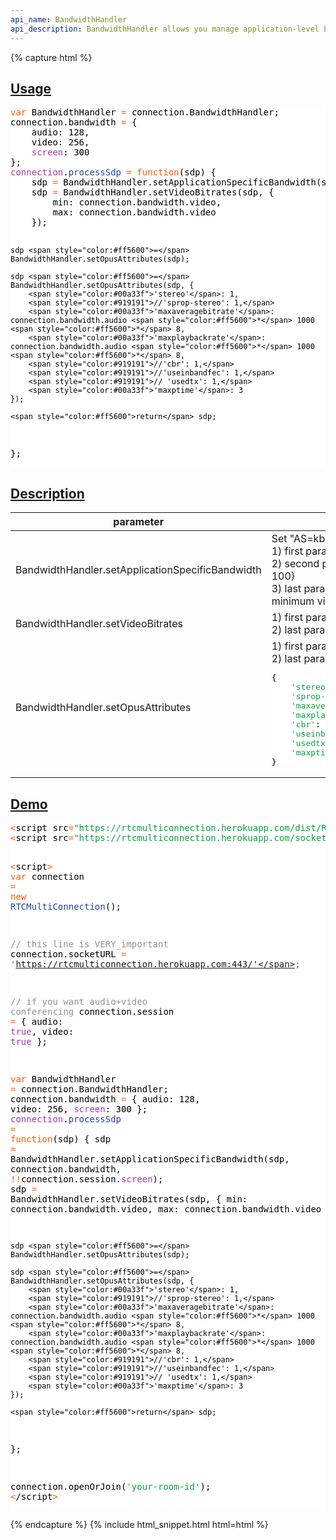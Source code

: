 ```yaml
---
api_name: BandwidthHandler
api_description: BandwidthHandler allows you manage application-level bandwidth and many other SDP-attributes
---
```


{% capture html %}

  <section id="usage">
    <h2><a href="#usage">Usage</a></h2>
    <pre style="background:#fff;color:#000"><span style="color:#ff5600">var</span> BandwidthHandler <span style="color:#ff5600">=</span> connection.BandwidthHandler;
connection.bandwidth <span style="color:#ff5600">=</span> {
    audio: 128,
    video: 256,
    <span style="color:#a535ae">screen</span>: 300
};
<span style="color:#a535ae">connection</span>.<span style="color:#21439c">processSdp</span> <span style="color:#ff5600">=</span> <span style="color:#ff5600">function</span>(sdp) {
    sdp <span style="color:#ff5600">=</span> BandwidthHandler.setApplicationSpecificBandwidth(sdp, connection.bandwidth, <span style="color:#ff5600">!</span><span style="color:#ff5600">!</span>connection.session.<span style="color:#a535ae">screen</span>);
    sdp <span style="color:#ff5600">=</span> BandwidthHandler.setVideoBitrates(sdp, {
        min: connection.bandwidth.video,
        max: connection.bandwidth.video
    });

    sdp <span style="color:#ff5600">=</span> BandwidthHandler.setOpusAttributes(sdp);

    sdp <span style="color:#ff5600">=</span> BandwidthHandler.setOpusAttributes(sdp, {
        <span style="color:#00a33f">'stereo'</span>: 1,
        <span style="color:#919191">//'sprop-stereo': 1,</span>
        <span style="color:#00a33f">'maxaveragebitrate'</span>: connection.bandwidth.audio <span style="color:#ff5600">*</span> 1000 <span style="color:#ff5600">*</span> 8,
        <span style="color:#00a33f">'maxplaybackrate'</span>: connection.bandwidth.audio <span style="color:#ff5600">*</span> 1000 <span style="color:#ff5600">*</span> 8,
        <span style="color:#919191">//'cbr': 1,</span>
        <span style="color:#919191">//'useinbandfec': 1,</span>
        <span style="color:#919191">// 'usedtx': 1,</span>
        <span style="color:#00a33f">'maxptime'</span>: 3
    });

    <span style="color:#ff5600">return</span> sdp;
};
</pre>
  </section>

  <section id="description">
    <h2><a href="#description">Description</a></h2>
    <div class="datagrid">
    <table>
    <thead><tr><th>parameter</th><th>description</th></tr></thead>
    <tbody>
      <tr>
        <td>BandwidthHandler.setApplicationSpecificBandwidth</td>
        <td>
            Set "AS=kbps"<br>
            1) first parameter is "sdp" string<br>
            2) second parameter is "bandwidth" object {audio: 50, video: 100}<br>
            3) last parameter is "isScreen" boolean; which forces 300kbps minimum video bitrates
        </td>
      </tr>
      <tr>
        <td>BandwidthHandler.setVideoBitrates</td>
        <td>
          1) first parameter is "sdp" string<br>
          2) last parameter is {min: bitrates, max: bitrates}
        </td>
      </tr>
      <tr>
        <td>BandwidthHandler.setOpusAttributes</td>
        <td>
          1) first parameter is "sdp" string<br>
          2) last parameter accepts all following:<br><pre style="background:#fff;color:#000">{
    <span style="color:#00a33f">'stereo'</span>: 1,
    <span style="color:#00a33f">'sprop-stereo'</span>: 1,
    <span style="color:#00a33f">'maxaveragebitrate'</span>: connection.bandwidth.audio <span style="color:#ff5600">*</span> 1000 <span style="color:#ff5600">*</span> 8,
    <span style="color:#00a33f">'maxplaybackrate'</span>: connection.bandwidth.audio <span style="color:#ff5600">*</span> 1000 <span style="color:#ff5600">*</span> 8,
    <span style="color:#00a33f">'cbr'</span>: 1,
    <span style="color:#00a33f">'useinbandfec'</span>: 1,
    <span style="color:#00a33f">'usedtx'</span>: 1,
    <span style="color:#00a33f">'maxptime'</span>: 3
}
</pre>
        </td>
      </tr>
    </tbody>
    </table>
    </div>
  </section>

  <section id="demo">
    <h2><a href="#demo">Demo</a></h2>
    <pre style="background:#fff;color:#000"><span style="color:#ff5600">&lt;</span>script src<span style="color:#ff5600">=</span><span style="color:#00a33f">"https://rtcmulticonnection.herokuapp.com/dist/RTCMultiConnection.min.js"</span><span style="color:#ff5600">></span><span style="color:#ff5600">&lt;</span>/script<span style="color:#ff5600">></span>
<span style="color:#ff5600">&lt;</span>script src<span style="color:#ff5600">=</span><span style="color:#00a33f">"https://rtcmulticonnection.herokuapp.com/socket.io/socket.io.js"</span><span style="color:#ff5600">></span><span style="color:#ff5600">&lt;</span>/script<span style="color:#ff5600">></span>

<span style="color:#ff5600">&lt;</span>script<span style="color:#ff5600">></span>
<span style="color:#ff5600">var</span> connection <span style="color:#ff5600">=</span> <span style="color:#ff5600">new</span> <span style="color:#21439c">RTCMultiConnection</span>();

<span style="color:#919191">// this line is VERY_important</span>
connection.socketURL <span style="color:#ff5600">=</span> <span style="color:#00a33f">'https://rtcmulticonnection.herokuapp.com:443/'</span>;

<span style="color:#919191">// if you want audio+video conferencing</span>
connection.session <span style="color:#ff5600">=</span> {
    audio: <span style="color:#a535ae">true</span>,
    video: <span style="color:#a535ae">true</span>
};

<span style="color:#ff5600">var</span> BandwidthHandler <span style="color:#ff5600">=</span> connection.BandwidthHandler;
connection.bandwidth <span style="color:#ff5600">=</span> {
    audio: 128,
    video: 256,
    <span style="color:#a535ae">screen</span>: 300
};
<span style="color:#a535ae">connection</span>.<span style="color:#21439c">processSdp</span> <span style="color:#ff5600">=</span> <span style="color:#ff5600">function</span>(sdp) {
    sdp <span style="color:#ff5600">=</span> BandwidthHandler.setApplicationSpecificBandwidth(sdp, connection.bandwidth, <span style="color:#ff5600">!</span><span style="color:#ff5600">!</span>connection.session.<span style="color:#a535ae">screen</span>);
    sdp <span style="color:#ff5600">=</span> BandwidthHandler.setVideoBitrates(sdp, {
        min: connection.bandwidth.video,
        max: connection.bandwidth.video
    });

    sdp <span style="color:#ff5600">=</span> BandwidthHandler.setOpusAttributes(sdp);

    sdp <span style="color:#ff5600">=</span> BandwidthHandler.setOpusAttributes(sdp, {
        <span style="color:#00a33f">'stereo'</span>: 1,
        <span style="color:#919191">//'sprop-stereo': 1,</span>
        <span style="color:#00a33f">'maxaveragebitrate'</span>: connection.bandwidth.audio <span style="color:#ff5600">*</span> 1000 <span style="color:#ff5600">*</span> 8,
        <span style="color:#00a33f">'maxplaybackrate'</span>: connection.bandwidth.audio <span style="color:#ff5600">*</span> 1000 <span style="color:#ff5600">*</span> 8,
        <span style="color:#919191">//'cbr': 1,</span>
        <span style="color:#919191">//'useinbandfec': 1,</span>
        <span style="color:#919191">// 'usedtx': 1,</span>
        <span style="color:#00a33f">'maxptime'</span>: 3
    });

    <span style="color:#ff5600">return</span> sdp;
};

connection.openOrJoin(<span style="color:#00a33f">'your-room-id'</span>);
<span style="color:#ff5600">&lt;</span>/script<span style="color:#ff5600">></span>
</pre>
  </section>

{% endcapture %}
{% include html_snippet.html html=html %}
